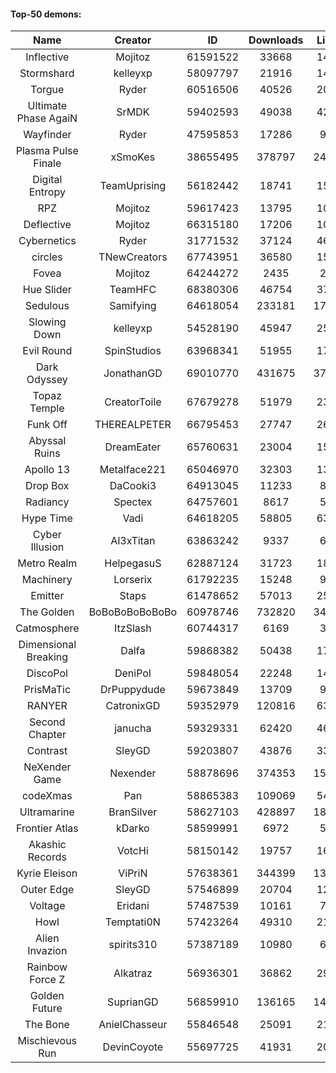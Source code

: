 #### Top-50 demons:

| Name | Creator | ID | Downloads | Likes |
|:---:|:---:|:---:|:---:|:---:|
| Inflective | Mojitoz | 61591522 | 33668 | 1411
| Stormshard | kelleyxp | 58097797 | 21916 | 1409
| Torgue | Ryder | 60516506 | 40526 | 2008
| Ultimate Phase AgaiN | SrMDK | 59402593 | 49038 | 4204
| Wayfinder | Ryder | 47595853 | 17286 | 929
| Plasma Pulse Finale | xSmoKes | 38655495 | 378797 | 24953
| Digital Entropy | TeamUprising | 56182442 | 18741 | 1506
| RPZ | Mojitoz | 59617423 | 13795 | 1067
| Deflective | Mojitoz | 66315180 | 17206 | 1092
| Cybernetics | Ryder | 31771532 | 37124 | 4674
| circles | TNewCreators | 67743951 | 36580 | 1515
| Fovea | Mojitoz | 64244272 | 2435 | 258
| Hue Slider | TeamHFC | 68380306 | 46754 | 3745
| Sedulous | Samifying | 64618054 | 233181 | 17819
| Slowing Down | kelleyxp | 54528190 | 45947 | 2566
| Evil Round | SpinStudios | 63968341 | 51955 | 1770
| Dark Odyssey | JonathanGD | 69010770 | 431675 | 37459
| Topaz Temple | CreatorToile | 67679278 | 51979 | 2358
| Funk Off | THEREALPETER | 66795453 | 27747 | 2654
| Abyssal Ruins | DreamEater | 65760631 | 23004 | 1516
| Apollo 13 | Metalface221 | 65046970 | 32303 | 1391
| Drop Box | DaCooki3 | 64913045 | 11233 | 839
| Radiancy | Spectex | 64757601 | 8617 | 567
| Hype Time | Vadi | 64618205 | 58805 | 6325
| Cyber Illusion | Al3xTitan | 63863242 | 9337 | 682
| Metro Realm | HelpegasuS | 62887124 | 31723 | 1828
| Machinery | Lorserix | 61792235 | 15248 | 910
| Emitter | Staps | 61478652 | 57013 | 2523
| The Golden | BoBoBoBoBoBoBo | 60978746 | 732820 | 34499
| Catmosphere | ItzSlash | 60744317 | 6169 | 358
| Dimensional Breaking | Dalfa | 59868382 | 50438 | 1753
| DiscoPol | DeniPol | 59848054 | 22248 | 1434
| PrisMaTic | DrPuppydude | 59673849 | 13709 | 900
| RANYER | CatronixGD | 59352979 | 120816 | 6333
| Second Chapter | janucha | 59329331 | 62420 | 4653
| Contrast | SleyGD | 59203807 | 43876 | 3311
| NeXender Game | Nexender | 58878696 | 374353 | 15353
| codeXmas | Pan | 58865383 | 109069 | 5421
| Ultramarine | BranSilver | 58627103 | 428897 | 18469
| Frontier Atlas | kDarko | 58599991 | 6972 | 536
| Akashic Records | VotcHi | 58150142 | 19757 | 1689
| Kyrie Eleison | ViPriN | 57638361 | 344399 | 13949
| Outer Edge | SleyGD | 57546899 | 20704 | 1212
| Voltage | Eridani | 57487539 | 10161 | 745
| Howl | Temptati0N | 57423264 | 49310 | 2172
| Alien Invazion  | spirits310 | 57387189 | 10980 | 620
| Rainbow Force Z | Alkatraz | 56936301 | 36862 | 2989
| Golden Future | SuprianGD  | 56859910 | 136165 | 14200
| The Bone | AnielChasseur | 55846548 | 25091 | 2165
| Mischievous Run | DevinCoyote | 55697725 | 41931 | 2057
